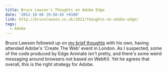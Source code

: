 ```yaml
---
title: Bruce Lawson's Thoughts on Adobe Edge
date: '2012-10-08 19:38:45 +0100'
link: http://brucelawson.co.uk/2012/thoughts-on-adobe-edge/
tags:
  - Adobe
---
```

Bruce Lawson followed up on [my brief thoughts][1] with his own, having attended Adobe's 'Create The Web' event in London. As I suspected, some of the code produced by Edge Animate isn't pretty, and there's some weird messaging around browsers not based on WebKit. Yet he agrees that overall, this is the right strategy for Adobe.

[1]: /2012/10/adobe_edge/
